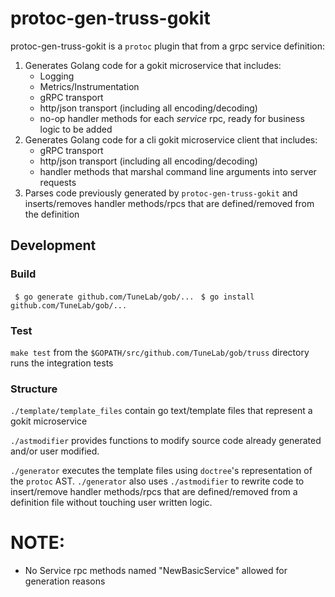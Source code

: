 # protoc-gen-truss-gokit 

protoc-gen-truss-gokit is a `protoc` plugin that from a grpc service definition:

1. Generates Golang code for a gokit microservice that includes:
	- Logging
	- Metrics/Instrumentation
	- gRPC transport
	- http/json transport (including all encoding/decoding)
	- no-op handler methods for each *service* rpc, ready for business logic to be added
2. Generates Golang code for a cli gokit microservice client that includes:
	- gRPC transport
	- http/json transport (including all encoding/decoding)
	- handler methods that marshal command line arguments into server requests
3. Parses code previously generated by `protoc-gen-truss-gokit` and inserts/removes handler methods/rpcs that are defined/removed from the definition

## Development

### Build

` $ go generate github.com/TuneLab/gob/...`
` $ go install github.com/TuneLab/gob/...`

### Test

`make test` from the `$GOPATH/src/github.com/TuneLab/gob/truss` directory runs the integration tests


### Structure

`./template/template_files` contain go text/template files that represent a gokit microservice

`./astmodifier` provides functions to modify source code already generated and/or user modified. 

`./generator` executes the template files using `doctree`'s representation of the `protoc` AST. `./generator` also uses `./astmodifier` to rewrite code to insert/remove handler methods/rpcs that are defined/removed from a definition file without touching user written logic.


# NOTE:
- No Service rpc methods named "NewBasicService" allowed for generation reasons 

